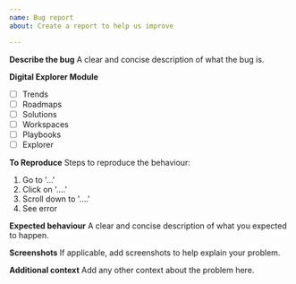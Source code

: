 ```yaml
---
name: Bug report
about: Create a report to help us improve

---
```


**Describe the bug**
A clear and concise description of what the bug is.

**Digital Explorer Module**

- [ ] Trends
- [ ] Roadmaps
- [ ] Solutions
- [ ] Workspaces
- [ ] Playbooks
- [ ] Explorer

**To Reproduce**
Steps to reproduce the behaviour:
1. Go to '...'
2. Click on '....'
3. Scroll down to '....'
4. See error

**Expected behaviour**
A clear and concise description of what you expected to happen.

**Screenshots**
If applicable, add screenshots to help explain your problem.

**Additional context**
Add any other context about the problem here.

